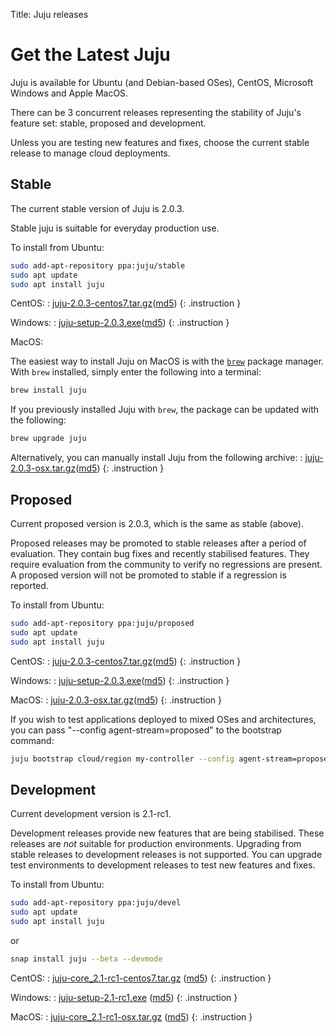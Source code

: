 Title: Juju releases


# Get the Latest Juju

Juju is available for Ubuntu (and Debian-based OSes), CentOS, Microsoft Windows
and Apple MacOS. 

There can be 3 concurrent releases representing the stability of Juju's feature
set: stable, proposed and development. 

Unless you are testing new features and fixes, choose the current stable
release to manage cloud deployments.


## Stable

The current stable version of Juju is 2.0.3.

Stable juju is suitable for everyday production use.

To install from Ubuntu:
```bash
sudo add-apt-repository ppa:juju/stable
sudo apt update
sudo apt install juju
```
CentOS:
: [juju-2.0.3-centos7.tar.gz](https://launchpad.net/juju/2.0/2.0.3/+download/juju-2.0.3-centos7.tar.gz)([md5](https://launchpad.net/juju/2.0/2.0.3/+download/juju-2.0.3-centos7.tar.gz/+md5))
{: .instruction }

Windows:
: [juju-setup-2.0.3.exe](https://launchpad.net/juju/2.0/2.0.3/+download/juju-setup-2.0.3.exe)([md5](https://launchpad.net/juju/2.0/2.0.3/+download/juju-setup-2.0.3.exe/+md5))
{: .instruction }

MacOS:

The easiest way to install Juju on MacOS is with the [`brew`][brew] package
manager. With `brew` installed, simply enter the following into a terminal:

```bash
brew install juju
```
If you previously installed Juju with `brew`, the package can be updated with
the following:

```bash
brew upgrade juju
```

Alternatively, you can manually install Juju from the following archive:
: [juju-2.0.3-osx.tar.gz](https://launchpad.net/juju/2.0/2.0.3/+download/juju-2.0.3-osx.tar.gz)([md5](https://launchpad.net/juju/2.0/2.0.3/+download/juju-2.0.3-osx.tar.gz/+md5))
{: .instruction }

## Proposed

Current proposed version is 2.0.3, which is the same as stable (above).

Proposed releases may be promoted to stable releases after a period of
evaluation. They contain bug fixes and recently stabilised features. They
require evaluation from the community to verify no regressions are present. A
proposed version will not be promoted to stable if a regression is reported.

To install from Ubuntu:

```bash
sudo add-apt-repository ppa:juju/proposed
sudo apt update
sudo apt install juju
```

CentOS:
: [juju-2.0.3-centos7.tar.gz](https://launchpad.net/juju/2.0/2.0.3/+download/juju-2.0.3-centos7.tar.gz)([md5](https://launchpad.net/juju/2.0/2.0.3/+download/juju-2.0.3-centos7.tar.gz/+md5))
{: .instruction }

Windows:
: [juju-setup-2.0.3.exe](https://launchpad.net/juju/2.0/2.0.3/+download/juju-setup-2.0.3.exe)([md5](https://launchpad.net/juju/2.0/2.0.3/+download/juju-setup-2.0.3.exe/+md5))
{: .instruction }

MacOS:
: [juju-2.0.3-osx.tar.gz](https://launchpad.net/juju/2.0/2.0.3/+download/juju-2.0.3-osx.tar.gz)([md5](https://launchpad.net/juju/2.0/2.0.3/+download/juju-2.0.3-osx.tar.gz/+md5))
{: .instruction }

If you wish to test applications deployed to mixed OSes and architectures, you
can pass "--config agent-stream=proposed" to the bootstrap command:

```bash
juju bootstrap cloud/region my-controller --config agent-stream=proposed
```

## Development

Current development version is 2.1-rc1.

Development releases provide new features that are being stabilised.
These releases are *not* suitable for production environments. Upgrading
from stable releases to development releases is not supported. You can
upgrade test environments to development releases to test new features
and fixes.

To install from Ubuntu:

```bash
sudo add-apt-repository ppa:juju/devel
sudo apt update
sudo apt install juju
```
or

```bash
snap install juju --beta --devmode
```

CentOS:
: [juju-core_2.1-rc1-centos7.tar.gz](https://launchpad.net/juju/2.1/2.1-rc1/+download/juju-2.1-rc1-centos7.tar.gz) ([md5](https://launchpad.net/juju/2.1/2.1-rc1/+download/juju-2.1-rc1-centos7.tar.gz/+md5))
{: .instruction }

Windows:
: [juju-setup-2.1-rc1.exe](https://launchpad.net/juju/2.1/2.1-rc1/+download/juju-setup-2.1-rc1.exe) ([md5](https://launchpad.net/juju/2.1/2.1-rc1/+download/juju-setup-2.1-rc1.exe/+md5))
{: .instruction }

MacOS:
: [juju-core_2.1-rc1-osx.tar.gz](https://launchpad.net/juju/2.1/2.1-rc1/+download/juju-2.1-rc1-osx.tar.gz) ([md5](https://launchpad.net/juju/2.1/2.1-rc1/+download/juju-2.1-rc1-osx.tar.gz/+md5))
{: .instruction }

[brew]: http://brew.sh/

